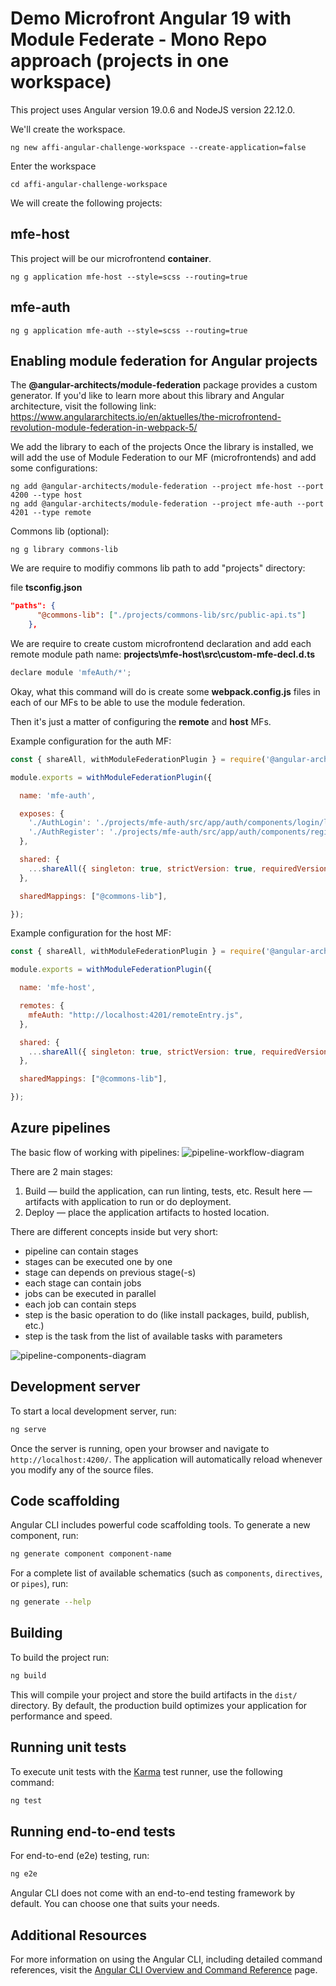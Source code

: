 # Demo Microfront Angular 19 with Module Federate - Mono Repo approach (projects in one workspace)

This project uses Angular version 19.0.6 and NodeJS version 22.12.0.

We'll create the workspace.

```console
ng new affi-angular-challenge-workspace --create-application=false
```

Enter the workspace

```console
cd affi-angular-challenge-workspace
```

We will create the following projects:

## mfe-host

This project will be our microfrontend **container**.

```console
ng g application mfe-host --style=scss --routing=true
```

## mfe-auth

```console
ng g application mfe-auth --style=scss --routing=true
```

## Enabling module federation for Angular projects

The **@angular-architects/module-federation** package provides a custom generator. If you'd like to learn more about this library and Angular architecture, visit the following link:
<https://www.angulararchitects.io/en/aktuelles/the-microfrontend-revolution-module-federation-in-webpack-5/>

We add the library to each of the projects
Once the library is installed, we will add the use of Module Federation to our MF (microfrontends) and add some configurations:

```console
ng add @angular-architects/module-federation --project mfe-host --port 4200 --type host
ng add @angular-architects/module-federation --project mfe-auth --port 4201 --type remote
```

Commons lib (optional):

```console
ng g library commons-lib
```

We are require to modifiy commons lib path to add "projects" directory:

file **tsconfig.json**

```json
"paths": {
      "@commons-lib": ["./projects/commons-lib/src/public-api.ts"]
    },
```

We are require to create custom microfrontend declaration and add each remote module path name:
**projects\mfe-host\src\custom-mfe-decl.d.ts**

```javascript
declare module 'mfeAuth/*';
```

Okay, what this command will do is create some **webpack.config.js** files in each of our MFs to be able to use the module federation.

Then it's just a matter of configuring the **remote** and **host** MFs.

Example configuration for the auth MF:

```javascript
const { shareAll, withModuleFederationPlugin } = require('@angular-architects/module-federation/webpack');

module.exports = withModuleFederationPlugin({

  name: 'mfe-auth',

  exposes: {
    './AuthLogin': './projects/mfe-auth/src/app/auth/components/login/login.component.ts',
    './AuthRegister': './projects/mfe-auth/src/app/auth/components/register/register.component.ts',
  },

  shared: {
    ...shareAll({ singleton: true, strictVersion: true, requiredVersion: 'auto' }),
  },

  sharedMappings: ["@commons-lib"],

});
```

Example configuration for the host MF:

```javascript
const { shareAll, withModuleFederationPlugin } = require('@angular-architects/module-federation/webpack');

module.exports = withModuleFederationPlugin({

  name: 'mfe-host',

  remotes: {
    mfeAuth: "http://localhost:4201/remoteEntry.js",
  },

  shared: {
    ...shareAll({ singleton: true, strictVersion: true, requiredVersion: 'auto' }),
  },

  sharedMappings: ["@commons-lib"],

});

```

## Azure pipelines

The basic flow of working with pipelines:
![pipeline-workflow-diagram](architecture/pipeline-workflow-diagram.png)

There are 2 main stages:

1. Build — build the application, can run linting, tests, etc. Result here — artifacts with application to run or do deployment.
2. Deploy — place the application artifacts to hosted location.

There are different concepts inside but very short:

- pipeline can contain stages
- stages can be executed one by one
- stage can depends on previous stage(-s)
- each stage can contain jobs
- jobs can be executed in parallel
- each job can contain steps
- step is the basic operation to do (like install packages, build, publish, etc.)
- step is the task from the list of available tasks with parameters

![pipeline-components-diagram](architecture/pipeline-components-diagram.png)

## Development server

To start a local development server, run:

```bash
ng serve
```

Once the server is running, open your browser and navigate to `http://localhost:4200/`. The application will automatically reload whenever you modify any of the source files.

## Code scaffolding

Angular CLI includes powerful code scaffolding tools. To generate a new component, run:

```bash
ng generate component component-name
```

For a complete list of available schematics (such as `components`, `directives`, or `pipes`), run:

```bash
ng generate --help
```

## Building

To build the project run:

```bash
ng build
```

This will compile your project and store the build artifacts in the `dist/` directory. By default, the production build optimizes your application for performance and speed.

## Running unit tests

To execute unit tests with the [Karma](https://karma-runner.github.io) test runner, use the following command:

```bash
ng test
```

## Running end-to-end tests

For end-to-end (e2e) testing, run:

```bash
ng e2e
```

Angular CLI does not come with an end-to-end testing framework by default. You can choose one that suits your needs.

## Additional Resources

For more information on using the Angular CLI, including detailed command references, visit the [Angular CLI Overview and Command Reference](https://angular.dev/tools/cli) page.
